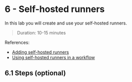 # 6 - Self-hosted runners
In this lab you will create and use your self-hosted runners.
> Duration: 10-15 minutes

References:
- [Adding self-hosted runners](https://docs.github.com/en/actions/hosting-your-own-runners/adding-self-hosted-runners)
- [Using self-hosted runners in a workflow](https://docs.github.com/en/actions/hosting-your-own-runners/using-self-hosted-runners-in-a-workflow)

## 6.1 Steps (optional)
